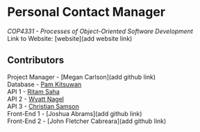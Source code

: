 # Personal Contact Manager
*COP4331 - Processes of Object-Oriented Software Development*
<br> Link to Website: [website](add website link)

## Contributors
Project Manager - [Megan Carlson](add github link)
<br> Database - [Pam Kitsuwan](https://github.com/sspamss)
<br> API 1 - [Ritam Saha](https://github.com/riptam)
<br> API 2 - [Wyatt Nagel](https://github.com/nagelwy)
<br> API 3 - [Christian Samson](https://github.com/rewindnuclear)
<br> Front-End 1 - [Joshua Abrams](add github link)
<br> Front-End 2 - [John Fletcher Cabreara](add github link)
